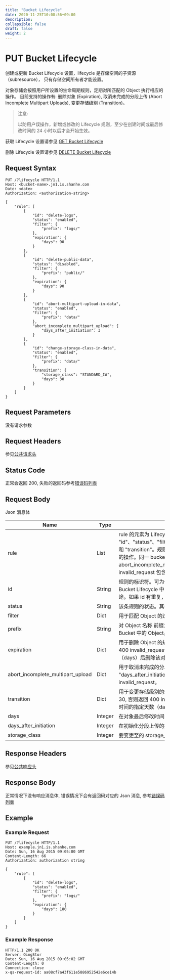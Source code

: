```yaml
---
title: "Bucket Lifecycle"
date: 2020-11-25T10:08:56+09:00
description:
collapsible: false
draft: false
weight: 2
---
```


# PUT Bucket Lifecycle

创建或更新 Bucket Lifecycle 设置，lifecycle 是存储空间的子资源（subresource），
只有存储空间所有者才能设置。

对象存储会按照用户所设置的生命周期规则，定期对所匹配的 Object 执行相应的操作。
目前支持的操作有: 删除对象 (Expiration),
取消未完成的分段上传 (Abort Incomplete Multipart Uploads), 变更存储级别 (Transition)。

> 注意:
>
> 以防用户误操作，新增或修改的 Lifecycle 规则，至少在创建时间或最后修改时间的 24 小时以后才会开始生效。

获取 Lifecycle 设置请参见 [GET Bucket Lifecycle](../get_lifecycle)

删除 Lifecycle 设置请参见 [DELETE Bucket Lifecycle](../delete_lifecycle)

## Request Syntax

```http
PUT /?lifecycle HTTP/1.1
Host: <bucket-name>.jn1.is.shanhe.com
Date: <date>
Authorization: <authorization-string>

{
    "rule": [
        {
            "id": "delete-logs",
            "status": "enabled",
            "filter": {
                "prefix": "logs/"
            },
            "expiration": {
                "days": 90
            }
        },
        {
            "id": "delete-public-data",
            "status": "disabled",
            "filter": {
                "prefix": "public/"
            },
            "expiration": {
                "days": 90
            }
        },
        {
            "id": "abort-multipart-upload-in-data",
            "status": "enabled",
            "filter": {
                "prefix": "data/"
            },
            "abort_incomplete_multipart_upload": {
                "days_after_initiation": 3
            }
        },
        {
            "id": "change-storage-class-in-data",
            "status": "enabled",
            "filter": {
                "prefix": "data/"
            },
            "transition": {
                "storage_class": "STANDARD_IA",
                "days": 30
            }
        }
    ]
}

```

## Request Parameters

没有请求参数

## Request Headers

参见[公共请求头](../../../common_header/#请求头字段-request-header)

## Status Code

正常会返回 200,  失败的返回码参考[错误码列表](../../../error_code/)

## Request Body

Json 消息体

| Name | Type | Description | Required |
| --- | --- | --- | --- |
| rule | List | rule 的元素为 Lifecycle 规则。规则为 Dict 类型，有效的键为 "id"、"status"、"filter"、"expiration"、"abort_incomplete_multipart_upload" 和 "transition"。规则总数不能超过 100 条，且每条规则中只允许存在一种类型的操作。同一 bucket, prefix 和 支持操作（ expiration, abort_incomplete_multipart_upload, transition) 不能有重复，否则返回 400 invalid_request 包含重复的规则信息 [参见错误信息](../../../error_code/)。 | Yes |
| id | String | 规则的标识符。可为任意 UTF-8 编码字符，长度不能超过 255 个字节，在一个 Bucket Lifecycle 中，规则的标识符必须唯一。该字符串可用来描述策略的用途。如果 id 有重复，会返回 400 invalid_request 。| Yes |
| status | String | 该条规则的状态。其值可为 "enabled" (表示生效) 或 "disabled" (表示禁用)。| Yes |
| filter | Dict | 用于匹配 Object 的过滤条件，有效的键为 "prefix"。| Yes |
| prefix | String | 对 Object 名称 前缀为 prefix 的 Object 应用此规则，空字符串表示匹配整个 Bucket 中的 Object。默认值为空字符串。不支持正则表达式。| No |
| expiration | Dict | 用于删除 Object 的规则，有效的键为 "days"。"days" 必须是正整数，否则返回 400 invalid_request。对于匹配前缀（prefix) 的对象在最后修改时间的指定天数（days）后删除该对象。| No |
| abort_incomplete_multipart_upload |Dict | 用于取消未完成的分段上传的规则，有效的键为 "days_after_initiation"。"days_after_initiation" 必须是正整数，否则返回 400 invalid_request。| No |
| transition | Dict | 用于变更存储级别的规则，有效的键为 "days", "storage_class"。days 必须 >= 30, 否则返回 400 invalid_request。对于匹配前缀（prefix) 的对象在最后修改时间的指定天数（days）后变更到低频存储。| No |
| days | Integer | 在对象最后修改时间的指定天数后执行操作。 | No |
| days_after_initiation | Integer | 在初始化分段上传的指定天数后执行操作。| Yes |
| storage_class | Integer | 要变更至的 storage_class，支持的值为 STANDARD_IA"。 | Yes |

## Response Headers

参见[公共响应头](../../../common_header/#响应头字段-response-header)

## Response Body

正常情况下没有响应消息体, 错误情况下会有返回码对应的 Json 消息, 参考[错误码列表](../../../error_code/)


## Example

### Example Request

```http
PUT /?lifecycle HTTP/1.1
Host: example.jn1.is.shanhe.com
Date: Sun, 16 Aug 2015 09:05:00 GMT
Content-Length: 66
Authorization: authorization string

{
    "rule": [
        {
            "id": "delete-logs",
            "status": "enabled",
            "filter": {
                "prefix": "logs/"
            },
            "expiration": {
                "days": 180
            }
        }
    ]
}
```

### Example Response

```http
HTTP/1.1 200 OK
Server: QingStor
Date: Sun, 16 Aug 2015 09:05:02 GMT
Content-Length: 0
Connection: close
x-qs-request-id: aa08cf7a43f611e5886952542e6ce14b
```

